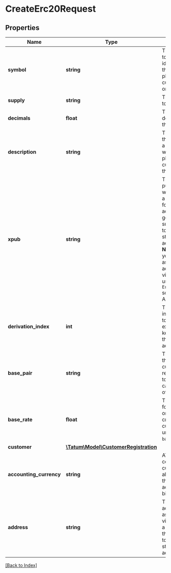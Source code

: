 # CreateErc20Request

## Properties

Name | Type | Description | Notes
------------ | ------------- | ------------- | -------------
**symbol** | **string** | The name of the token; used as an identifier within the Tatum platform and as a currency symbol on the blockchain |
**supply** | **string** | The supply of the token |
**decimals** | **float** | The number of decimal places that the token has |
**description** | **string** | The description of the token; used as a description within the Tatum platform and as a currency name on the blockchain |
**xpub** | **string** | The extended public key of the wallet from which a deposit address for the virtual account will be generated; the supply of the token will be stored on this address<br/><b>NOTE:</b>On Solana, you only can assign an existing address to the virtual account; use the <code>Erc20Address</code> schema of this API. |
**derivation_index** | **int** | The derivation index to use together with the extended public key to generate the deposit address |
**base_pair** | **string** | The base pair for the virtual currency that represents the token; used to calculate the value of a transaction |
**base_rate** | **float** | The exchange rate for the base pair; one unit of the created virtual currency equals 1 unit of <code>basePair</code>*<code>baseRate</code> | [optional] [default to 1]
**customer** | [**\Tatum\Model\CustomerRegistration**](CustomerRegistration.md) |  | [optional]
**accounting_currency** | **string** | AThe ISO 4217 code of the currency in which all transactions for the created virtual account will be billed | [optional] [default to 'EUR']
**address** | **string** | The blockchain address to be assigned to the virtual account as a deposit address; the supply of the token will be stored on this address |

[[Back to Index]](../index.md)
